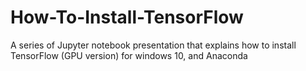 # How-To-Install-TensorFlow
A series of Jupyter notebook presentation that explains how to install TensorFlow (GPU version) for windows 10, and Anaconda
